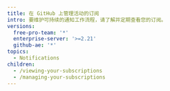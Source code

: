 ```yaml
---
title: 在 GitHub 上管理活动的订阅
intro: 要维护可持续的通知工作流程，请了解并定期查看您的订阅。
versions:
  free-pro-team: '*'
  enterprise-server: '>=2.21'
  github-ae: '*'
topics:
  - Notifications
children:
  - /viewing-your-subscriptions
  - /managing-your-subscriptions
---
```


